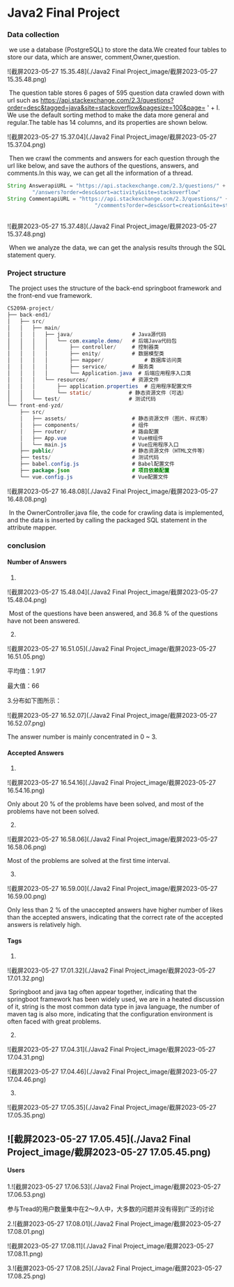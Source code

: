 # Java2 Final Project

### Data collection

​		we use a database (PostgreSQL) to store the data.We created four tables to store our data, which are answer, comment,Owner,question.

![截屏2023-05-27 15.35.48](./Java2 Final Project_image/截屏2023-05-27 15.35.48.png)

​		The question table stores 6 pages of 595 question data crawled down with url such as https://api.stackexchange.com/2.3/questions?order=desc&tagged=java&site=stackoverflow&pagesize=100&page= ' + I. We use the default sorting method to make the data more general and regular.The table has 14 columns, and its properties are shown below.

![截屏2023-05-27 15.37.04](./Java2 Final Project_image/截屏2023-05-27 15.37.04.png)

​		Then we crawl the comments and answers for each question through the url like below, and save the authors of the questions, answers, and comments.In this way, we can get all the information of a thread.

```java
String AnswerapiURL = "https://api.stackexchange.com/2.3/questions/" + question_id +
        "/answers?order=desc&sort=activity&site=stackoverflow"
String CommentapiURL = "https://api.stackexchange.com/2.3/questions/" + question_id +
                            "/comments?order=desc&sort=creation&site=stackoverflow"
  
```

![截屏2023-05-27 15.37.48](./Java2 Final Project_image/截屏2023-05-27 15.37.48.png)



​	When we analyze the data, we can get the analysis results through the SQL statement query.

### Project structure

​		The project uses the structure of the back-end springboot framework and the front-end vue framework.

```java
CS209A-project/
├── back-end1/
│   ├── src/
│   │   ├── main/
│   │   │   ├── java/                   # Java源代码
│   │   │   │   └── com.example.demo/   # 后端Java代码包
│   │   │   │       ├── controller/     # 控制器类
│   │   │   │       ├── enity/          # 数据模型类
│   │   │   │       ├── mapper/     		# 数据库访问类
│   │   │   │       ├── service/        # 服务类
│   │   │   │       └── Application.java  # 后端应用程序入口类
│   │   │   └── resources/              # 资源文件
│   │   │       ├── application.properties  # 应用程序配置文件
│   │   │       └── static/            # 静态资源文件（可选）
│   │   └── test/                      # 测试代码
└── front-end-yzd/
    ├── src/
    │   ├── assets/                     # 静态资源文件（图片、样式等）
    │   ├── components/                 # 组件
    │   ├── router/                     # 路由配置
    │   ├── App.vue                     # Vue根组件
    │   └── main.js                     # Vue应用程序入口
    ├── public/                         # 静态资源文件（HTML文件等）
    ├── tests/                          # 测试代码
    ├── babel.config.js                 # Babel配置文件
    ├── package.json                    # 项目依赖配置
    └── vue.config.js                   # Vue配置文件

```

![截屏2023-05-27 16.48.08](./Java2 Final Project_image/截屏2023-05-27 16.48.08.png)

​		In the OwnerController.java file, the code for crawling data is implemented, and the data is inserted by calling the packaged SQL statement in the attribute mapper.

### conclusion

#### Number of Answers	

1.

![截屏2023-05-27 15.48.04](./Java2 Final Project_image/截屏2023-05-27 15.48.04.png)

​	Most of the questions have been answered, and 36.8 % of the questions have not been answered.

2.

![截屏2023-05-27 16.51.05](./Java2 Final Project_image/截屏2023-05-27 16.51.05.png)

平均值：1.917

最大值：66

3.分布如下图所示：

![截屏2023-05-27 16.52.07](./Java2 Final Project_image/截屏2023-05-27 16.52.07.png)

The answer number is mainly concentrated in 0 ~ 3.

#### Accepted Answers

1.

![截屏2023-05-27 16.54.16](./Java2 Final Project_image/截屏2023-05-27 16.54.16.png)

Only about 20 % of the problems have been solved, and most of the problems have not been solved.

2.

![截屏2023-05-27 16.58.06](./Java2 Final Project_image/截屏2023-05-27 16.58.06.png)

Most of the problems are solved at the first time interval.

3.

![截屏2023-05-27 16.59.00](./Java2 Final Project_image/截屏2023-05-27 16.59.00.png)

Only less than 2 % of the unaccepted answers have higher number of likes than the accepted answers, indicating that the correct rate of the accepted answers is relatively high.

#### Tags 

1.

![截屏2023-05-27 17.01.32](./Java2 Final Project_image/截屏2023-05-27 17.01.32.png)

​	Springboot and java tag often appear together, indicating that the springboot framework has been widely used, we are in a heated discussion of it, string is the most common data type in java language, the number of maven tag is also more, indicating that the configuration environment is often faced with great problems.

2.

![截屏2023-05-27 17.04.31](./Java2 Final Project_image/截屏2023-05-27 17.04.31.png)

![截屏2023-05-27 17.04.46](./Java2 Final Project_image/截屏2023-05-27 17.04.46.png)

3.

![截屏2023-05-27 17.05.35](./Java2 Final Project_image/截屏2023-05-27 17.05.35.png)



## ![截屏2023-05-27 17.05.45](./Java2 Final Project_image/截屏2023-05-27 17.05.45.png)



#### Users

1.![截屏2023-05-27 17.06.53](./Java2 Final Project_image/截屏2023-05-27 17.06.53.png)

参与Tread的用户数量集中在2～9人中，大多数的问题并没有得到广泛的讨论

2.![截屏2023-05-27 17.08.01](./Java2 Final Project_image/截屏2023-05-27 17.08.01.png)

![截屏2023-05-27 17.08.11](./Java2 Final Project_image/截屏2023-05-27 17.08.11.png)

3.![截屏2023-05-27 17.08.25](./Java2 Final Project_image/截屏2023-05-27 17.08.25.png)